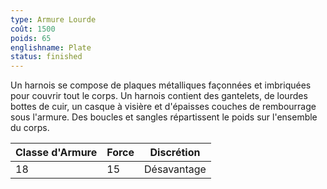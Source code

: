 ```yaml
---
type: Armure Lourde
coût: 1500
poids: 65
englishname: Plate
status: finished
---
```

Un harnois se compose de plaques métalliques façonnées et imbriquées pour couvrir tout le corps. Un harnois contient des gantelets, de lourdes bottes de cuir, un casque à visière et d'épaisses couches de rembourrage sous l'armure. Des boucles et sangles répartissent le poids sur l'ensemble du corps.

| Classe d'Armure | Force | Discrétion  |
| --------------- | ----- | ----------- |
| 18              | 15    | Désavantage |
